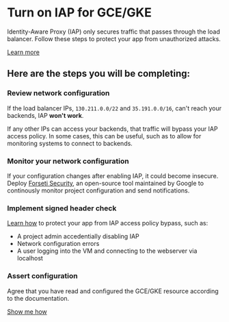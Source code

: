 # Turn on IAP for GCE/GKE

Identity-Aware Proxy (IAP) only secures traffic that passes through the load
balancer. Follow these steps to protect your app from unauthorized attacks.

[Learn more](https://cloud.google.com/iap/docs/)

## Here are the steps you will be completing:

### Review network configuration

If the load balancer IPs, `130.211.0.0/22` and `35.191.0.0/16`, can't reach your
backends, IAP **won't work**.

If any other IPs can access your backends, that traffic will bypass your IAP
access policy. In some cases, this can be useful, such as to allow for
monitoring systems to connect to backends.

### Monitor your network configuration

If your configuration changes after enabling IAP, it could become insecure.
Deploy [Forseti Security][forseti-security], an open-source tool maintained by
Google to continously monitor project configuration and send notifications.

### Implement signed header check

[Learn how](https://cloud.google.com/iap/docs/signed-headers-howto) to protect
your app from IAP access policy bypass, such as:

  *  A project admin accedentially disabling IAP
  *  Network configuration errors
  *  A user logging into the VM and connecting to the webserver via localhost

### Assert configuration

Agree that you have read and configured the GCE/GKE resource according to the
documentation.

[Show me how][spotlight-config-reviewed]

[forseti-security]: https://opensource.google.com/projects/forseti-security
[spotlight-config-reviewed]: walkthrough://spotlight-pointer?spotlightId=iap-network-config-reviewed
